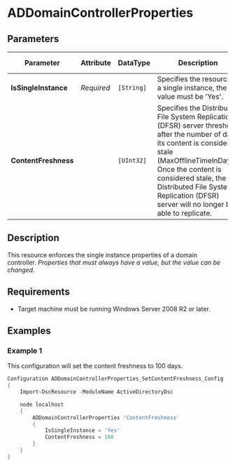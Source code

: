 ﻿# ADDomainControllerProperties

## Parameters

| Parameter            | Attribute  | DataType   | Description                                                                                                                                                                                                                                                                                 | Allowed Values |
| -------------------- | ---------- | ---------- | ------------------------------------------------------------------------------------------------------------------------------------------------------------------------------------------------------------------------------------------------------------------------------------------- | -------------- |
| **IsSingleInstance** | *Required* | `[String]` | Specifies the resource is a single instance, the value must be 'Yes'.                                                                                                                                                                                                                       | Yes            |
| **ContentFreshness** |            | `[UInt32]` | Specifies the Distributed File System Replication (DFSR) server threshold after the number of days its content is considered stale (MaxOfflineTimeInDays). Once the content is considered stale, the Distributed File System Replication (DFSR) server will no longer be able to replicate. |                |

## Description

This resource enforces the single instance properties of a domain controller.
*Properties that must always have a value, but the value can be changed.*

## Requirements

* Target machine must be running Windows Server 2008 R2 or later.

## Examples

### Example 1

This configuration will set the content freshness to 100 days.

```powershell
Configuration ADDomainControllerProperties_SetContentFreshness_Config
{
    Import-DscResource -ModuleName ActiveDirectoryDsc

    node localhost
    {
        ADDomainControllerProperties 'ContentFreshness'
        {
            IsSingleInstance = 'Yes'
            ContentFreshness = 100
        }
    }
}
```

